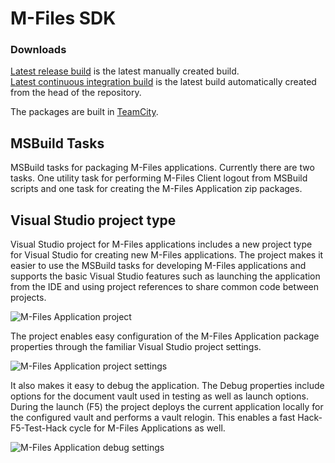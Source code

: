 # M-Files SDK

### Downloads

[Latest release build](http://mfiles.jubjubnest.net/guestAuth/repository/download/bt3/lastSuccessful/MFiles.SDK%20%7Bbuild.number%7D.zip) is the latest manually created build.  
[Latest continuous integration build](http://mfiles.jubjubnest.net/guestAuth/repository/download/bt2/lastSuccessful/MFiles.SDK%20%7Bbuild.number%7D.zip) is the latest build automatically created from the head of the repository.

The packages are built in [TeamCity](http://mfiles.jubjubnest.net/).

## MSBuild Tasks

MSBuild tasks for packaging M-Files applications. Currently there are two tasks.
One utility task for performing M-Files Client logout from MSBuild scripts and
one task for creating the M-Files Application zip packages.

## Visual Studio project type

Visual Studio project for M-Files applications includes a new project type for
Visual Studio for creating new M-Files applications. The project makes it easier
to use the MSBuild tasks for developing M-Files applications and supports the
basic Visual Studio features such as launching the application from the IDE and
using project references to share common code between projects.

![M-Files Application project](http://ssh.jubjubnest.net/~wace/code.png)

The project enables easy configuration of the M-Files Application package
properties through the familiar Visual Studio project settings.

![M-Files Application project settings](http://ssh.jubjubnest.net/~wace/project-properties.png)

It also makes it easy to debug the application. The Debug properties include
options for the document vault used in testing as well as launch options.
During the launch (F5) the project deploys the current application locally
for the configured vault and performs a vault relogin. This enables a fast
Hack-F5-Test-Hack cycle for M-Files Applications as well.

![M-Files Application debug settings](http://ssh.jubjubnest.net/~wace/debug-properties.png)
